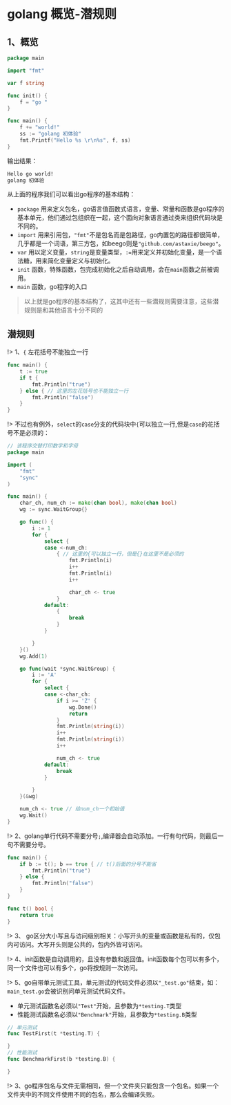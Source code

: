 # golang 概览-潜规则

## 1、概览
``` go
package main

import "fmt"

var f string

func init() {
	f = "go "
}

func main() {
	f += "world!"
	ss := "golang 初体验"
	fmt.Printf("Hello %s \r\n%s", f, ss)
}

```
输出结果：
``` bash
Hello go world!
golang 初体验
```


从上面的程序我们可以看出go程序的基本结构：
* `package` 用来定义包名，go语言值函数式语言，变量、常量和函数是go程序的基本单元，他们通过包组织在一起，这个面向对象语言通过类来组织代码块是不同的。
* `import` 用来引用包，`"fmt"`不是包名而是包路径，go内置包的路径都很简单，几乎都是一个词语，第三方包，如beego则是`"github.com/astaxie/beego"`。
* `var` 用以定义变量，`string`是变量类型，`:=`用来定义并初始化变量，是一个语法糖，用来简化变量定义与初始化。
* `init` 函数，特殊函数，包完成初始化之后自动调用，会在`main`函数之前被调用。
* `main` 函数，go程序的入口

> 以上就是go程序的基本结构了，这其中还有一些潜规则需要注意，这些潜规则是和其他语言十分不同的

## 潜规则

!> 1、`{` 左花括号不能独立一行
``` go
func main() {
	t := true
	if t {
		fmt.Println("true")
	} else { // 这里的左花括号也不能独立一行
		fmt.Println("false")
	}
}
```
!> 不过也有例外，`select`的`case`分支的代码块中`{`可以独立一行,但是`case`的花括号不是必须的：
```go 
// 该程序交替打印数字和字母
package main

import (
	"fmt"
	"sync"
)

func main() {
	char_ch, num_ch := make(chan bool), make(chan bool)
	wg := sync.WaitGroup{}

	go func() {
		i := 1
		for {
			select {
			case <-num_ch:
				{ // 这里的{可以独立一行，但是{}在这里不是必须的
					fmt.Println(i)
					i++
					fmt.Println(i)
					i++

					char_ch <- true
				}
			default:
				{
					break
				}
			}

		}
	}()
	wg.Add(1)

	go func(wait *sync.WaitGroup) {
		i := 'A'
		for {
			select {
			case <-char_ch:
				if i >= 'Z' {
					wg.Done()
					return
				}
				fmt.Println(string(i))
				i++
				fmt.Println(string(i))
				i++

				num_ch <- true
			default:
				break
			}

		}
	}(&wg)

	num_ch <- true // 给num_ch一个初始值
	wg.Wait()
}


```

!> 2、golang单行代码不需要分号`;`,编译器会自动添加。一行有句代码，则最后一句不需要分号。

```go 
func main() {
	if b := t(); b == true { // t()后面的分号不能省
		fmt.Println("true")
	} else {
		fmt.Println("false")
	}
}

func t() bool {
	return true
}
```

!> 3、 go区分大小写且与访问级别相关：小写开头的变量或函数是私有的，仅包内可访问。大写开头则是公共的，包内外皆可访问。

!> 4、init函数是自动调用的，且没有参数和返回值。init函数每个包可以有多个，同一个文件也可以有多个，go将按规则一次访问。

!> 5、go自带单元测试工具，单元测试的代码文件必须以`"_test.go"`结束，如：`main_test.go`会被识别问单元测试代码文件。
* 单元测试函数名必须以`"Test"`开始，且参数为`*testing.T`类型
* 性能测试函数名必须以`"Benchmark"`开始，且参数为`*testing.B`类型
``` go 
// 单元测试
func TestFirst(t *testing.T) {

}
// 性能测试
func BenchmarkFirst(b *testing.B) {

}

```

!> 3、go程序包名与文件无需相同，但一个文件夹只能包含一个包名。如果一个文件夹中的不同文件使用不同的包名，那么会编译失败。

